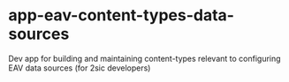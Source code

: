 # app-eav-content-types-data-sources
Dev app for building and maintaining content-types relevant to configuring EAV data sources (for 2sic developers)
